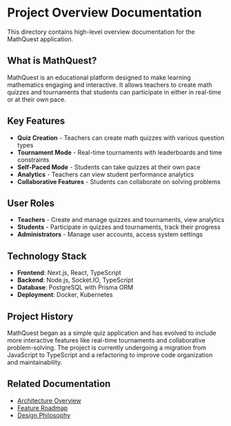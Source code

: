 # Project Overview Documentation

This directory contains high-level overview documentation for the MathQuest application.

## What is MathQuest?

MathQuest is an educational platform designed to make learning mathematics engaging and interactive. It allows teachers to create math quizzes and tournaments that students can participate in either in real-time or at their own pace.

## Key Features

- **Quiz Creation** - Teachers can create math quizzes with various question types
- **Tournament Mode** - Real-time tournaments with leaderboards and time constraints
- **Self-Paced Mode** - Students can take quizzes at their own pace
- **Analytics** - Teachers can view student performance analytics
- **Collaborative Features** - Students can collaborate on solving problems

## User Roles

- **Teachers** - Create and manage quizzes and tournaments, view analytics
- **Students** - Participate in quizzes and tournaments, track their progress
- **Administrators** - Manage user accounts, access system settings

## Technology Stack

- **Frontend**: Next.js, React, TypeScript
- **Backend**: Node.js, Socket.IO, TypeScript
- **Database**: PostgreSQL with Prisma ORM
- **Deployment**: Docker, Kubernetes

## Project History

MathQuest began as a simple quiz application and has evolved to include more interactive features like real-time tournaments and collaborative problem-solving. The project is currently undergoing a migration from JavaScript to TypeScript and a refactoring to improve code organization and maintainability.

## Related Documentation

- [Architecture Overview](../architecture/README.md)
- [Feature Roadmap](roadmap.md)
- [Design Philosophy](design-philosophy.md)
